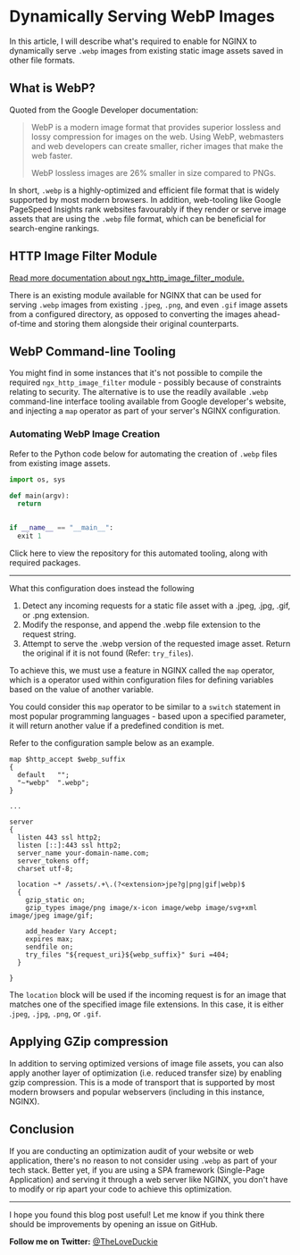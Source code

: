 # Dynamically Serving WebP Images

In this article, I will describe what's required to enable for NGINX to dynamically serve `.webp` images from existing static image assets saved in other file formats.

## What is WebP?

Quoted from the Google Developer documentation:

> WebP is a modern image format that provides superior lossless and lossy compression for images on the web. Using WebP, webmasters and web developers can create smaller, richer images that make the web faster.
>
> WebP lossless images are 26% smaller in size compared to PNGs.

In short, `.webp` is a highly-optimized and efficient file format that is widely supported by most modern browsers. In addition, web-tooling like Google PageSpeed Insights rank websites favourably if they render or serve image assets that are using the `.webp` file format, which can be beneficial for search-engine rankings.

## HTTP Image Filter Module

[Read more documentation about ngx_http_image_filter_module.](http://nginx.org/en/docs/http/ngx_http_image_filter_module.html)

There is an existing module available for NGINX that can be used for serving `.webp` images from existing `.jpeg`, `.png`, and even `.gif` image assets from a configured directory, as opposed to converting the images ahead-of-time and storing them alongside their original counterparts.

## WebP Command-line Tooling

You might find in some instances that it's not possible to compile the required  `ngx_http_image_filter` module - possibly because of constraints relating to security. The alternative is to use the readily available `.webp` command-line interface tooling available from Google developer's website, and injecting a `map` operator as part of your server's NGINX configuration.

### Automating WebP Image Creation

Refer to the Python code below for automating the creation of `.webp` files from existing image assets.

```python
import os, sys

def main(argv):
  return


if __name__ == "__main__":
  exit 1

```

Click here to view the repository for this automated tooling, along with required packages.

---

What this configuration does instead the following

1. Detect any incoming requests for a static file asset with a .jpeg, .jpg, .gif, or .png extension.
2. Modify the response, and append the .webp file extension to the request string.
3. Attempt to serve the .webp version of the requested image asset. Return the original if it is not found (Refer: `try_files`).

To achieve this, we must use a feature in NGINX called the `map` operator, which is a operator used within configuration files for defining variables based on the value of another variable.

You could consider this `map` operator to be similar to a `switch` statement in most popular programming languages - based upon a specified parameter, it will return another value if a predefined condition is met.

Refer to the configuration sample below as an example.

```nginx
map $http_accept $webp_suffix 
{
  default   "";
  "~*webp"  ".webp";
}

...

server 
{
  listen 443 ssl http2;
  listen [::]:443 ssl http2;
  server_name your-domain-name.com;
  server_tokens off;
  charset utf-8;

  location ~* /assets/.+\.(?<extension>jpe?g|png|gif|webp)$ 
  {
    gzip_static on;
    gzip_types image/png image/x-icon image/webp image/svg+xml image/jpeg image/gif;

    add_header Vary Accept;
    expires max;
    sendfile on;
    try_files "${request_uri}${webp_suffix}" $uri =404;
  }

}

```

The `location` block will be used if the incoming request is for an image that matches one of the specified image file extensions. In this case, it is either .`jpeg`, `.jpg`, `.png`, or `.gif`.

## Applying GZip compression

In addition to serving optimized versions of image file assets, you can also apply another layer of optimization (i.e. reduced transfer size) by enabling gzip compression. This is a mode of transport that is supported by most modern browsers and popular webservers (including in this instance, NGINX).

## Conclusion

If you are conducting an optimization audit of your website or web application, there's no reason to not consider using `.webp` as part of your tech stack. Better yet, if you are using a SPA framework (Single-Page Application) and serving it through a web server like NGINX, you don't have to modify or rip apart your code to achieve this optimization. 

---

I hope you found this blog post useful! Let me know if you think there should be improvements by opening an issue on GitHub.

 **Follow me on Twitter:** [@TheLoveDuckie](https://twitter.com/theloveduckie)